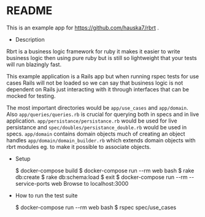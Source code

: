 # README

This is an example app for https://github.com/hauska7/rbrt .

* Description

Rbrt is a business logic framework for ruby it makes it easier to write business logic then using pure ruby but is still so lightweight that your tests will run blazingly fast.

This example application is a Rails app but when running rspec tests for use cases Rails will not be loaded so we can say that business logic is not dependent on Rails just interacting with it through interfaces that can be mocked for testing.

The most important directories would be `app/use_cases` and `app/domain`. Also `app/queries/queries.rb` is crucial for querying both in specs and in live application. `app/persistance/persistance.rb` would be used for live persistance and `spec/doubles/persistance_double.rb` would be used in specs.
`app/domain` contains domain objects much of creating an object handles `app/domain/domain_builder.rb` which extends domain objects with rbrt modules eg. to make it possible to associate objects.

* Setup

  $ docker-compose build
  $ docker-compose run --rm web bash
  $ rake db:create
  $ rake db:schema:load
  $ exit
  $ docker-compose run --rm --service-ports web
  Browse to localhost:3000

* How to run the test suite

  $ docker-compose run --rm web bash
  $ rspec spec/use_cases

